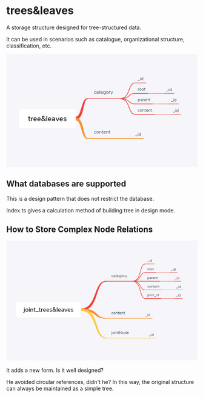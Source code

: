 # trees&leaves

A storage structure designed for tree-structured data.

It can be used in scenarios such as catalogue, organizational structure, classification, etc.

![img](./trees&leaves.png)

## What databases are supported

This is a design pattern that does not restrict the database.

Index.ts gives a calculation method of building tree in design mode.

## How to Store Complex Node Relations

![img](./joint_trees&leaves.png)

It adds a new form. Is it well designed?

He avoided circular references, didn't he? In this way, the original structure can always be maintained as a simple tree.
